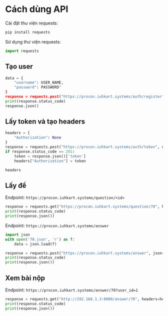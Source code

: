 # Cách dùng API

Cài đặt thu viện requests:

```bash
pip install requests
```

Sử dụng thư viện requests:

```python
import requests
```

## Tạo user

```python
data = {
    "username": USER_NAME,
    "password": PASSWORD"
}
response = requests.post("https://procon.iuhkart.systems/auth/register", json=data)
print(response.status_code)
response.json()
```

## Lấy token và tạo headers

```python
headers = {
    "Authorization": None
}
response = requests.post("https://procon.iuhkart.systems/auth/token", data=data)
if response.status_code == 201:
    token = response.json()['token']
    headers["Authorization"] = token

headers
```

## Lấy đề

Endpoint: `https://procon.iuhkart.systems/question/<id>`

```python
response = requests.get("https://procon.iuhkart.systems/question/70", headers=headers)
print(response.status_code)
print(response.json())
```

Endpoint: `https://procon.iuhkart.systems/answer`

```python
import json
with open('70.json', 'r') as f:
    data = json.load(f)

response = requests.post("https://procon.iuhkart.systems/answer", json=data, headers=headers)
print(response.status_code)
print(response.json())
```

## Xem bài nộp

Endpoint: `https://procon.iuhkart.systems/answer/70?user_id=1`

```python
response = requests.get("http://192.168.1.3:8000/answer/70", headers=headers)
print(response.status_code)
print(response.json())
```
